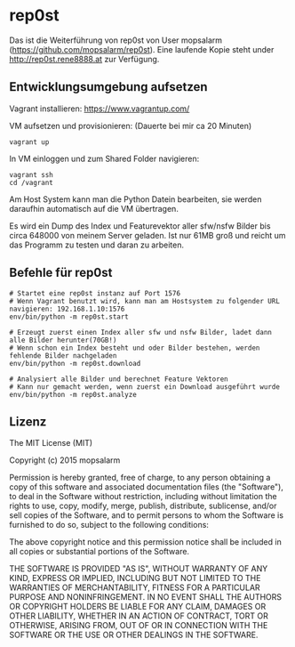 # rep0st

Das ist die Weiterführung von rep0st von User mopsalarm (https://github.com/mopsalarm/rep0st). Eine laufende Kopie steht under http://rep0st.rene8888.at zur Verfügung.

## Entwicklungsumgebung aufsetzen
Vagrant installieren: https://www.vagrantup.com/  

VM aufsetzen und provisionieren: (Dauerte bei mir ca 20 Minuten)
```
vagrant up
```
In VM einloggen und zum Shared Folder navigieren:
```
vagrant ssh
cd /vagrant
```
Am Host System kann man die Python Datein bearbeiten, sie werden daraufhin automatisch auf die VM übertragen.

Es wird ein Dump des Index und Featurevektor aller sfw/nsfw Bilder bis circa 648000 von meinem Server geladen. Ist nur 61MB groß und reicht um das Programm zu testen und daran zu arbeiten.

## Befehle für rep0st
```
# Startet eine rep0st instanz auf Port 1576
# Wenn Vagrant benutzt wird, kann man am Hostsystem zu folgender URL navigieren: 192.168.1.10:1576
env/bin/python -m rep0st.start

# Erzeugt zuerst einen Index aller sfw und nsfw Bilder, ladet dann alle Bilder herunter(70GB!)
# Wenn schon ein Index besteht und oder Bilder bestehen, werden fehlende Bilder nachgeladen
env/bin/python -m rep0st.download

# Analysiert alle Bilder und berechnet Feature Vektoren
# Kann nur gemacht werden, wenn zuerst ein Download ausgeführt wurde
env/bin/python -m rep0st.analyze
```

## Lizenz
The MIT License (MIT)

Copyright (c) 2015 mopsalarm

Permission is hereby granted, free of charge, to any person obtaining a copy
of this software and associated documentation files (the "Software"), to deal
in the Software without restriction, including without limitation the rights
to use, copy, modify, merge, publish, distribute, sublicense, and/or sell
copies of the Software, and to permit persons to whom the Software is
furnished to do so, subject to the following conditions:

The above copyright notice and this permission notice shall be included in all
copies or substantial portions of the Software.

THE SOFTWARE IS PROVIDED "AS IS", WITHOUT WARRANTY OF ANY KIND, EXPRESS OR
IMPLIED, INCLUDING BUT NOT LIMITED TO THE WARRANTIES OF MERCHANTABILITY,
FITNESS FOR A PARTICULAR PURPOSE AND NONINFRINGEMENT. IN NO EVENT SHALL THE
AUTHORS OR COPYRIGHT HOLDERS BE LIABLE FOR ANY CLAIM, DAMAGES OR OTHER
LIABILITY, WHETHER IN AN ACTION OF CONTRACT, TORT OR OTHERWISE, ARISING FROM,
OUT OF OR IN CONNECTION WITH THE SOFTWARE OR THE USE OR OTHER DEALINGS IN THE
SOFTWARE.
